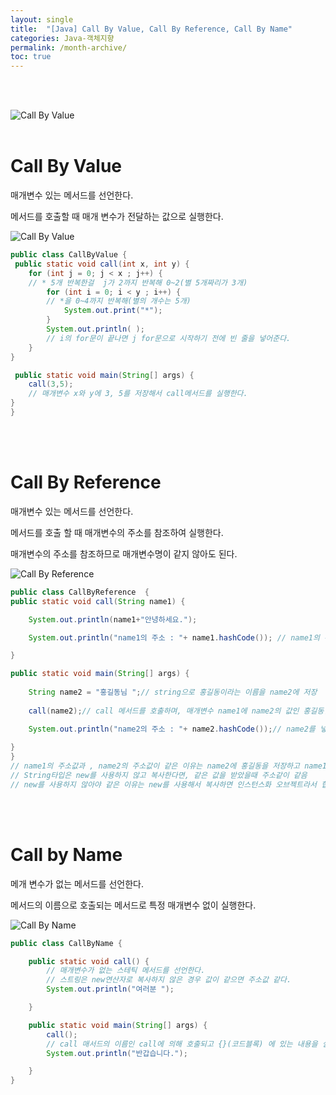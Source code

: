 ```yaml
---
layout: single
title:  "[Java] Call By Value, Call By Reference, Call By Name"
categories: Java-객체지향
permalink: /month-archive/
toc: true
---
```

<br/><br/>

![Call By Value](https:/images/2023-03-26-return/매개변수호출방식.JPG)
<br/><br/>

# Call By Value #

매개변수 있는 메서드를 선언한다.

메서드를 호출할 때 매개 변수가 전달하는 값으로 실행한다.

![Call By Value](https:/images/2023-03-26-return/콜바이벨류결과.JPG)

```java
public class CallByValue {
 public static void call(int x, int y) {
 	for (int j = 0; j < x ; j++) {
	// * 5개 반복한걸  j가 2까지 반복해 0~2(별 5개짜리가 3개)
		for (int i = 0; i < y ; i++) {
		// *을 0~4까지 반복해(별의 개수는 5개)
			System.out.print("*");
		}
		System.out.println( );
		// i의 for문이 끝나면 j for문으로 시작하기 전에 빈 줄을 넣어준다.
	}
}
```

```java
 public static void main(String[] args) {
	call(3,5);
	// 매개변수 x와 y에 3, 5를 저장해서 call메서드를 실행한다.
}
}
```
<br/><br/>


# Call By Reference # 

매개변수 있는 메서드를 선언한다.

메서드를 호출 할 때 매개변수의 주소를 참조하여 실행한다.

매개변수의 주소를 참조하므로 매개변수명이 같지 않아도 된다.

![Call By Reference](https:/images/2023-03-26-return/콜바이레퍼런스결과.JPG)

```java
public class CallByReference  { 
public static void call(String name1) {

	System.out.println(name1+"안녕하세요."); 

	System.out.println("name1의 주소 : "+ name1.hashCode()); // name1의 주소값 확인

}
```

```java
public static void main(String[] args) {
	
	String name2 = "홍길동님 ";// string으로 홍길동이라는 이름을 name2에 저장
	
	call(name2);// call 메서드를 호출하며, 매개변수 name1에 name2의 값인 홍길동님을 넣어 call메서드를 실행한다.

	System.out.println("name2의 주소 : "+ name2.hashCode());// name2를 넣은 주소값을 확인다.
	
}
}
// name1의 주소값과 , name2의 주소값이 같은 이유는 name2에 홍길동을 저장하고 name1에 저장했기 때문에 같은 값이 됨 
// String타입은 new를 사용하지 않고 복사한다면, 같은 값을 받았을때 주소같이 같음
// new를 사용하지 않아야 같은 이유는 new를 사용해서 복사하면 인스턴스화 오브젝트라서 힙에 저장됨, 힙에서는 값이 같던 다르던 주소값은 달라짐
```
<br/><br/>

# Call by Name #

메개 변수가 없는 메서드를 선언한다.

메서드의 이름으로 호출되는 메서드로 특정 매개변수 없이 실행한다.

![Call By Name](https:/images/2023-03-26-return/콜바이네임결과.JPG)

```java
public class CallByName {

	public static void call() {
		// 매개변수가 없는 스테틱 메서드를 선언한다.
		// 스트링은 new연산자로 복사하지 않은 경우 값이 같으면 주소값 같다.
		System.out.println("여러분 ");

	}
```
	
```java    
	public static void main(String[] args) {
		call();
		// call 매서드의 이름인 call에 의해 호출되고 {}(코드블록) 에 있는 내용을 실행한다.
		System.out.println("반갑습니다.");

	}
}
```
